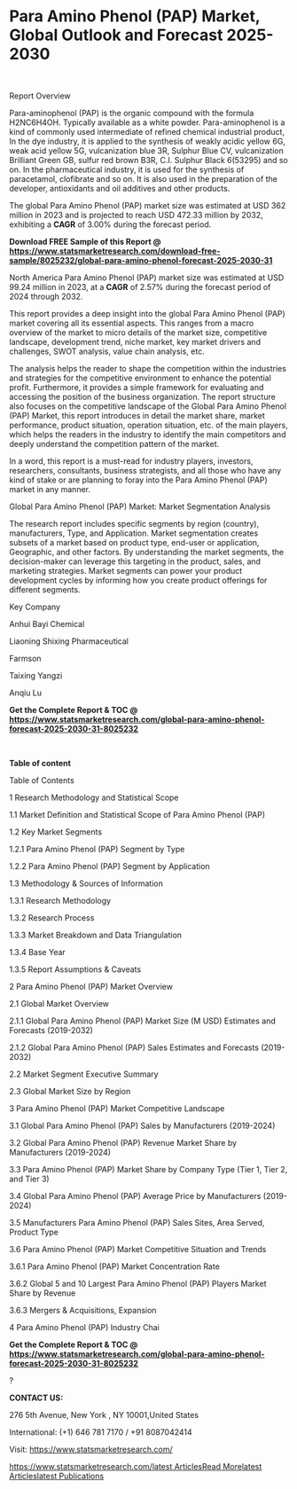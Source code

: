 <h1>Para Amino Phenol (PAP) Market, Global Outlook and Forecast 2025-2030</h1><br/><p>Report Overview</p>
 
 
 
 <p>Para-aminophenol (PAP) is the organic compound with the formula H2NC6H4OH. Typically available as a white powder. Para-aminophenol is a kind of commonly used intermediate of refined chemical industrial product, In the dye industry, it is applied to the synthesis of weakly acidic yellow 6G, weak acid yellow 5G, vulcanization blue 3R, Sulphur Blue CV, vulcanization Brilliant Green GB, sulfur red brown B3R, C.I. Sulphur Black 6(53295) and so on. In the pharmaceutical industry, it is used for the synthesis of paracetamol, clofibrate and so on. It is also used in the preparation of the developer, antioxidants and oil additives and other products.</p>
 
 
 
 <p>The global Para Amino Phenol (PAP) market size was estimated at USD 362 million in 2023 and is projected to reach USD 472.33 million by 2032, exhibiting a <strong>CAGR</strong> of 3.00% during the forecast period.</p>
 
 
 
 <p><strong>Download FREE Sample of this Report @ <a href="https://www.statsmarketresearch.com/download-free-sample/8025232/global-para-amino-phenol-forecast-2025-2030-31">https://www.statsmarketresearch.com/download-free-sample/8025232/global-para-amino-phenol-forecast-2025-2030-31</a></strong></p>
 
 
 
 <p>North America Para Amino Phenol (PAP) market size was estimated at USD 99.24 million in 2023, at a <strong>CAGR</strong> of 2.57% during the forecast period of 2024 through 2032.</p>
 
 
 
 <p>This report provides a deep insight into the global Para Amino Phenol (PAP) market covering all its essential aspects. This ranges from a macro overview of the market to micro details of the market size, competitive landscape, development trend, niche market, key market drivers and challenges, SWOT analysis, value chain analysis, etc.</p>
 
 
 
 <p>The analysis helps the reader to shape the competition within the industries and strategies for the competitive environment to enhance the potential profit. Furthermore, it provides a simple framework for evaluating and accessing the position of the business organization. The report structure also focuses on the competitive landscape of the Global Para Amino Phenol (PAP) Market, this report introduces in detail the market share, market performance, product situation, operation situation, etc. of the main players, which helps the readers in the industry to identify the main competitors and deeply understand the competition pattern of the market.</p>
 
 
 
 <p>In a word, this report is a must-read for industry players, investors, researchers, consultants, business strategists, and all those who have any kind of stake or are planning to foray into the Para Amino Phenol (PAP) market in any manner.</p>
 
 
 
 <p>Global Para Amino Phenol (PAP) Market: Market Segmentation Analysis</p>
 
 
 
 <p>The research report includes specific segments by region (country), manufacturers, Type, and Application. Market segmentation creates subsets of a market based on product type, end-user or application, Geographic, and other factors. By understanding the market segments, the decision-maker can leverage this targeting in the product, sales, and marketing strategies. Market segments can power your product development cycles by informing how you create product offerings for different segments.</p>
 
 
 
 <p>Key Company</p>
 
 
 
 <p>Anhui Bayi Chemical</p>
 
 
 
 <p>Liaoning Shixing Pharmaceutical</p>
 
 
 
 <p>Farmson</p>
 
 
 
 <p>Taixing Yangzi</p>
 
 
 
 <p>Anqiu Lu</p>
 
 
 
 <div><b>Get the Complete Report & TOC @ <a href="https://www.statsmarketresearch.com/global-para-amino-phenol-forecast-2025-2030-31-8025232">https://www.statsmarketresearch.com/global-para-amino-phenol-forecast-2025-2030-31-8025232</a></b></div>
 
 
 
 <p><br />
 
 <b>Table of content</b></p>
 
 
 
 <p>Table of Contents<br />
 
 1 Research Methodology and Statistical Scope<br />
 
 1.1 Market Definition and Statistical Scope of Para Amino Phenol (PAP)<br />
 
 1.2 Key Market Segments<br />
 
 1.2.1 Para Amino Phenol (PAP) Segment by Type<br />
 
 1.2.2 Para Amino Phenol (PAP) Segment by Application<br />
 
 1.3 Methodology & Sources of Information<br />
 
 1.3.1 Research Methodology<br />
 
 1.3.2 Research Process<br />
 
 1.3.3 Market Breakdown and Data Triangulation<br />
 
 1.3.4 Base Year<br />
 
 1.3.5 Report Assumptions & Caveats<br />
 
 2 Para Amino Phenol (PAP) Market Overview<br />
 
 2.1 Global Market Overview<br />
 
 2.1.1 Global Para Amino Phenol (PAP) Market Size (M USD) Estimates and Forecasts (2019-2032)<br />
 
 2.1.2 Global Para Amino Phenol (PAP) Sales Estimates and Forecasts (2019-2032)<br />
 
 2.2 Market Segment Executive Summary<br />
 
 2.3 Global Market Size by Region<br />
 
 3 Para Amino Phenol (PAP) Market Competitive Landscape<br />
 
 3.1 Global Para Amino Phenol (PAP) Sales by Manufacturers (2019-2024)<br />
 
 3.2 Global Para Amino Phenol (PAP) Revenue Market Share by Manufacturers (2019-2024)<br />
 
 3.3 Para Amino Phenol (PAP) Market Share by Company Type (Tier 1, Tier 2, and Tier 3)<br />
 
 3.4 Global Para Amino Phenol (PAP) Average Price by Manufacturers (2019-2024)<br />
 
 3.5 Manufacturers Para Amino Phenol (PAP) Sales Sites, Area Served, Product Type<br />
 
 3.6 Para Amino Phenol (PAP) Market Competitive Situation and Trends<br />
 
 3.6.1 Para Amino Phenol (PAP) Market Concentration Rate<br />
 
 3.6.2 Global 5 and 10 Largest Para Amino Phenol (PAP) Players Market Share by Revenue<br />
 
 3.6.3 Mergers & Acquisitions, Expansion<br />
 
 4 Para Amino Phenol (PAP) Industry Chai</p>
 
 
 
 <div><b>Get the Complete Report & TOC @ <a href="https://www.statsmarketresearch.com/global-para-amino-phenol-forecast-2025-2030-31-8025232">https://www.statsmarketresearch.com/global-para-amino-phenol-forecast-2025-2030-31-8025232</a></b></div>
 
 
 
 <p>? </p>
 
 
 
 <p><b>CONTACT US:</b><br />
 
 276 5th Avenue, New York , NY 10001,United States<br />
 
 International: (+1) 646 781 7170 / +91 8087042414<br />
 
 Visit: <a href="https://www.statsmarketresearch.com/">https://www.statsmarketresearch.com/</a><br />
 
 <a href="https://gyeongbokgung.com">https://www.statsmarketresearch.com/</a><a href="https://hallyeomaritime.com">latest Articles</a><a href="https://jingwansa.com">Read More</a><a href="https://nguoiviet.jp/">latest Articles</a><a href="https://www.intelmarketresearch.com/">latest Publications</a></p>